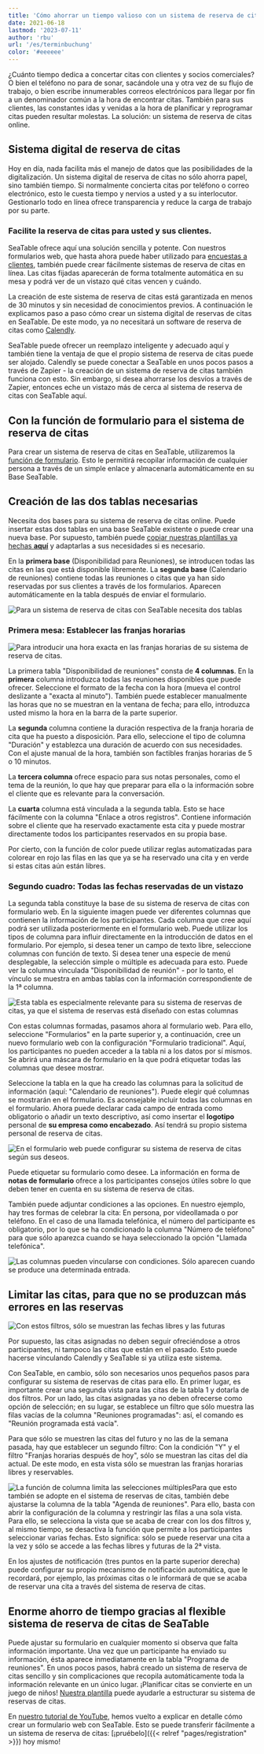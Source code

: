 ```yaml
---
title: 'Cómo ahorrar un tiempo valioso con un sistema de reserva de citas de SeaTable - SeaTable'
date: 2021-06-18
lastmod: '2023-07-11'
author: 'rbu'
url: '/es/terminbuchung'
color: '#eeeeee'
---
```


¿Cuánto tiempo dedica a concertar citas con clientes y socios comerciales? O bien el teléfono no para de sonar, sacándole una y otra vez de su flujo de trabajo, o bien escribe innumerables correos electrónicos para llegar por fin a un denominador común a la hora de encontrar citas. También para sus clientes, las constantes idas y venidas a la hora de planificar y reprogramar citas pueden resultar molestas. La solución: un sistema de reserva de citas online.

## Sistema digital de reserva de citas

Hoy en día, nada facilita más el manejo de datos que las posibilidades de la digitalización. Un sistema digital de reserva de citas no sólo ahorra papel, sino también tiempo. Si normalmente concierta citas por teléfono o correo electrónico, esto le cuesta tiempo y nervios a usted y a su interlocutor. Gestionarlo todo en línea ofrece transparencia y reduce la carga de trabajo por su parte.

### Facilite la reserva de citas para usted y sus clientes.

SeaTable ofrece aquí una solución sencilla y potente. Con nuestros formularios web, que hasta ahora puede haber utilizado para [encuestas a clientes](https://seatable.io/es/vorlage/ku9n1tyosmmho-8trn7rdg/), también puede crear fácilmente sistemas de reserva de citas en línea. Las citas fijadas aparecerán de forma totalmente automática en su mesa y podrá ver de un vistazo qué citas vencen y cuándo.

La creación de este sistema de reserva de citas está garantizada en menos de 30 minutos y sin necesidad de conocimientos previos. A continuación le explicamos paso a paso cómo crear un sistema digital de reservas de citas en SeaTable. De este modo, ya no necesitará un software de reserva de citas como [Calendly](https://calendly.com/de/).

SeaTable puede ofrecer un reemplazo inteligente y adecuado aquí y también tiene la ventaja de que el propio sistema de reserva de citas puede ser alojado. Calendly se puede conectar a SeaTable en unos pocos pasos a través de Zapier - la creación de un sistema de reserva de citas también funciona con esto. Sin embargo, si desea ahorrarse los desvíos a través de Zapier, entonces eche un vistazo más de cerca al sistema de reserva de citas con SeaTable aquí.

## Con la función de formulario para el sistema de reserva de citas

Para crear un sistema de reserva de citas en SeaTable, utilizaremos la [función de formulario](https://seatable.io/es/docs/handbuch/datenmanagement/webformulare/). Esto le permitirá recopilar información de cualquier persona a través de un simple enlace y almacenarla automáticamente en su Base SeaTable.

## Creación de las dos tablas necesarias

Necesita dos bases para su sistema de reserva de citas online. Puede insertar estas dos tablas en una base SeaTable existente o puede crear una nueva base. Por supuesto, también puede [copiar nuestras plantillas ya hechas **aquí**](https://seatable.io/es/vorlage/m1su2sncqwmgwfxs1x_jza/) y adaptarlas a sus necesidades si es necesario.

En la **primera base** (Disponibilidad para Reuniones), se introducen todas las citas en las que está disponible libremente. La **segunda base** (Calendario de reuniones) contiene todas las reuniones o citas que ya han sido reservadas por sus clientes a través de los formularios. Aparecen automáticamente en la tabla después de enviar el formulario.

![Para un sistema de reserva de citas con SeaTable necesita dos tablas](https://seatable.de/wp-content/uploads/2021/04/Overview-1.jpg)

### Primera mesa: Establecer las franjas horarias

![Para introducir una hora exacta en las franjas horarias de su sistema de reserva de citas.](https://seatable.io/wp-content/uploads/2021/04/Uhrzeit_Rahmen.jpg)

La primera tabla "Disponibilidad de reuniones" consta de **4 columnas**. En la **primera** columna introduzca todas las reuniones disponibles que puede ofrecer. Seleccione el formato de la fecha con la hora (mueva el control deslizante a "exacta al minuto"). También puede establecer manualmente las horas que no se muestran en la ventana de fecha; para ello, introduzca usted mismo la hora en la barra de la parte superior.

La **segunda** columna contiene la duración respectiva de la franja horaria de cita que ha puesto a disposición. Para ello, seleccione el tipo de columna "Duración" y establezca una duración de acuerdo con sus necesidades. Con el ajuste manual de la hora, también son factibles franjas horarias de 5 o 10 minutos.

La **tercera columna** ofrece espacio para sus notas personales, como el tema de la reunión, lo que hay que preparar para ella o la información sobre el cliente que es relevante para la conversación.

La **cuarta** columna está vinculada a la segunda tabla. Esto se hace fácilmente con la columna "Enlace a otros registros". Contiene información sobre el cliente que ha reservado exactamente esta cita y puede mostrar directamente todos los participantes reservados en su propia base.

Por cierto, con la función de color puede utilizar reglas automatizadas para colorear en rojo las filas en las que ya se ha reservado una cita y en verde si estas citas aún están libres.

### Segundo cuadro: Todas las fechas reservadas de un vistazo

La segunda tabla constituye la base de su sistema de reserva de citas con formulario web. En la siguiente imagen puede ver diferentes columnas que contienen la información de los participantes. Cada columna que cree aquí podrá ser utilizada posteriormente en el formulario web. Puede utilizar los tipos de columna para influir directamente en la introducción de datos en el formulario. Por ejemplo, si desea tener un campo de texto libre, seleccione columnas con función de texto. Si desea tener una especie de menú desplegable, la selección simple o múltiple es adecuada para esto. Puede ver la columna vinculada "Disponibilidad de reunión" - por lo tanto, el vínculo se muestra en ambas tablas con la información correspondiente de la 1ª columna.

![Esta tabla es especialmente relevante para su sistema de reservas de citas, ya que el sistema de reservas está diseñado con estas columnas](https://seatable.de/wp-content/uploads/2021/04/Teilnehmer-1.jpg)

Con estas columnas formadas, pasamos ahora al formulario web. Para ello, seleccione "Formularios" en la parte superior y, a continuación, cree un nuevo formulario web con la configuración "Formulario tradicional". Aquí, los participantes no pueden acceder a la tabla ni a los datos por sí mismos. Se abrirá una máscara de formulario en la que podrá etiquetar todas las columnas que desee mostrar.

Seleccione la tabla en la que ha creado las columnas para la solicitud de información (aquí: "Calendario de reuniones"). Puede elegir qué columnas se mostrarán en el formulario. Es aconsejable incluir todas las columnas en el formulario. Ahora puede declarar cada campo de entrada como obligatorio o añadir un texto descriptivo, así como insertar el **logotipo** personal de **su empresa como encabezado**. Así tendrá su propio sistema personal de reserva de citas.

![En el formulario web puede configurar su sistema de reserva de citas según sus deseos.](https://seatable.de/wp-content/uploads/2021/04/1st-form.jpg)

Puede etiquetar su formulario como desee. La información en forma de **notas de formulario** ofrece a los participantes consejos útiles sobre lo que deben tener en cuenta en su sistema de reserva de citas.

También puede adjuntar condiciones a las opciones. En nuestro ejemplo, hay tres formas de celebrar la cita: En persona, por videollamada o por teléfono. En el caso de una llamada telefónica, el número del participante es obligatorio, por lo que se ha condicionado la columna "Número de teléfono" para que sólo aparezca cuando se haya seleccionado la opción "Llamada telefónica".

![Las columnas pueden vincularse con condiciones. Sólo aparecen cuando se produce una determinada entrada.](https://seatable.de/wp-content/uploads/2021/04/2nd-form.jpg)

## Limitar las citas, para que no se produzcan más errores en las reservas

![Con estos filtros, sólo se muestran las fechas libres y las futuras](https://seatable.de/wp-content/uploads/2021/06/frei-zukunft.jpg)

Por supuesto, las citas asignadas no deben seguir ofreciéndose a otros participantes, ni tampoco las citas que están en el pasado. Esto puede hacerse vinculando Calendly y SeaTable si ya utiliza este sistema.

Con SeaTable, en cambio, sólo son necesarios unos pequeños pasos para configurar su sistema de reservas de citas para ello. En primer lugar, es importante crear una segunda vista para las citas de la tabla 1 y dotarla de dos filtros. Por un lado, las citas asignadas ya no deben ofrecerse como opción de selección; en su lugar, se establece un filtro que sólo muestra las filas vacías de la columna "Reuniones programadas": así, el comando es "Reunión programada está vacía".

Para que sólo se muestren las citas del futuro y no las de la semana pasada, hay que establecer un segundo filtro: Con la condición "Y" y el filtro "Franjas horarias después de hoy", sólo se muestran las citas del día actual. De este modo, en esta vista sólo se muestran las franjas horarias libres y reservables.

![La función de columna limita las selecciones múltiples](https://seatable.de/wp-content/uploads/2021/06/Allow-1-row.jpg)Para que esto también se adopte en el sistema de reservas de citas, también debe ajustarse la columna de la tabla "Agenda de reuniones". Para ello, basta con abrir la configuración de la columna y restringir las filas a una sola vista. Para ello, se selecciona la vista que se acaba de crear con los dos filtros y, al mismo tiempo, se desactiva la función que permite a los participantes seleccionar varias fechas. Esto significa: sólo se puede reservar una cita a la vez y sólo se accede a las fechas libres y futuras de la 2ª vista.

En los ajustes de notificación (tres puntos en la parte superior derecha) puede configurar su propio mecanismo de notificación automática, que le recordará, por ejemplo, las próximas citas o le informará de que se acaba de reservar una cita a través del sistema de reserva de citas.

## Enorme ahorro de tiempo gracias al flexible sistema de reserva de citas de SeaTable

Puede ajustar su formulario en cualquier momento si observa que falta información importante. Una vez que un participante ha enviado su información, ésta aparece inmediatamente en la tabla "Programa de reuniones". En unos pocos pasos, habrá creado un sistema de reserva de citas sencillo y sin complicaciones que recopila automáticamente toda la información relevante en un único lugar. ¡Planificar citas se convierte en un juego de niños! [Nuestra plantilla](https://seatable.io/es/vorlage/m1su2sncqwmgwfxs1x_jza/) puede ayudarle a estructurar su sistema de reservas de citas.

En [nuestro tutorial de YouTube](https://www.youtube.com/watch?v=7Kgzeld0kDM), hemos vuelto a explicar en detalle cómo crear un formulario web con SeaTable. Esto se puede transferir fácilmente a un sistema de reserva de citas: [¡pruébelo]({{< relref "pages/registration" >}}) hoy mismo!
